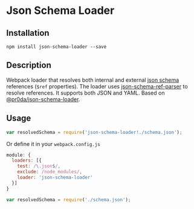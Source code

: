 # Json Schema Loader

## Installation

```
npm install json-schema-loader --save
```

## Description

Webpack loader that resolves both internal and external [json schema](json-schema.org) references (`$ref` properties). The loader uses [json-schema-ref-parser](https://github.com/BigstickCarpet/json-schema-ref-parser) to resolve references. It supports both JSON and YAML. Based on [@pr0da/json-schema-loader](https://github.com/pr0da/json-schema-loader).

## Usage

```js
var resolvedSchema = require('json-schema-loader!./schema.json');
```

Or define it in your `webpack.config.js`

```js
module: {
  loaders: [{
    test: /\.json$/,
    exclude: /node_modules/,
    loader: 'json-schema-loader'
  }]
}
```
```js
var resolvedSchema = require('./schema.json');
```
